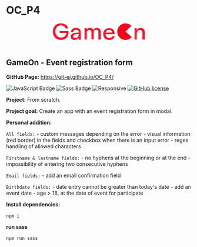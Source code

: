 <h1>OC_P4</h1>

<div align='center'>

 <img src="./img/Logo.png" alt="GameOn" title="GameOn" width="auto" height="auto"/>
 
</div><br>

<h2>GameOn - Event registration form</h2>

<strong>GitHub Page:</strong> https://git-ej.github.io/OC_P4/


![JavaScript Badge](https://img.shields.io/badge/JavaScript-F7DF1E?logo=javascript&logoColor=000&style=flat)
![Sass Badge](https://img.shields.io/badge/Sass-C69?logo=sass&logoColor=fff&style=flat)
![Responsive](https://img.shields.io/badge/Responsive-08BFF1)
[![GitHub license](https://img.shields.io/github/license/Naereen/StrapDown.js.svg)](https://github.com/Naereen/StrapDown.js/blob/master/LICENSE)


<strong>Project:</strong> From scratch. 

<strong>Project goal:</strong> Create an app with an event registration form in modal.

<strong>Personal addition:</strong> 

  `All fields:`
    - custom messages depending on the error
    - visual information (red border) in the fields and checkbox when there is an input error
    - regex handling of allowed characters

  `Firstname & lastname fields:`
    - no hyphens at the beginning or at the end 
    - impossibility of entering two consecutive hyphens 

  `Email fields:`
    - add an email confirmation field

  `Birthdate fields:`
    - date entry cannot be greater than today's date
    - add an event date
    - age > 18, at the date of event for participate


<strong>Install dependencies:</strong>

```
npm i
```

<strong>run sass</strong>

```
npm run sass
```
